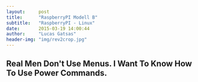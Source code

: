 ```yaml
---
layout:     post
title:      "RaspberryPI Modell B"
subtitle:   "RaspberryPI - Linux"
date:       2015-03-19 14:00:44
author:     "Lucas Gatsas"
header-img: "img/rev2crop.jpg"
---
```

<h2 class="section-heading"><strong>Real Men Don't Use Menus. I Want To Know How To Use Power Commands.</strong> </h2>




<blockquote>
	
</blockquote>